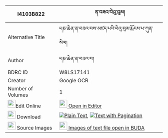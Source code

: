 |I4103B822|ན་བཟའ་བེའུ་བུམ། 
| --- | --- 
|Alternative Title |པཎ་ཆེན་ན་བཟའ་བས་མཛད་པའི་བེའུ་བུམ་རྨོངས་པ་ཀུན་སེལ།
|Author| པཎ་ཆེན་ན་བཟའ་བ།
|BDRC ID | W8LS17141
|Creator | Google OCR
|Number of Volumes| 1
|<img width="25" src="https://img.icons8.com/color/25/000000/edit-property.png">Edit Online| [<img width="25" src="https://avatars.githubusercontent.com/u/45091458?s=200&v=4"> Open in Editor](http://editor.openpecha.org/I4103B822)
|<img width="25" src="https://img.icons8.com/fluent/48/000000/download-2.png"/>  Download | [![](https://img.icons8.com/color/20/000000/txt.png)Plain Text](https://github.com/Openpecha/I4103B822/releases/download/v1/naza_be'ubum_plain_I4103B822.zip), [![](https://img.icons8.com/color/20/000000/txt.png)Text with Pagination](https://github.com/Openpecha/I4103B822/releases/download/v1/naza_be'ubum_pages_I4103B822.zip)
|<img width="25" src="https://img.icons8.com/plasticine/100/000000/pictures-folder.png"/>  Source Images | [<img width="25" src="https://library.bdrc.io/icons/BUDA-small.svg"> Images of text file open in BUDA](https://library.bdrc.io/show/bdr:W8LS17141)